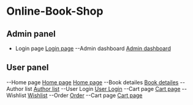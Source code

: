 # Online-Book-Shop
## Admin panel
- Login page
[Login page](https://prntscr.com/waxhoi)
--Admin dashboard
[Admin dashboard](https://prntscr.com/waxj9k)
## User panel
--Home page
[Home page](https://prntscr.com/waxk7u)
[Home page](https://prntscr.com/waxldw)
--Book detailes
[Book detailes](https://prntscr.com/waxoah)
--Author list
[Author list](https://prntscr.com/waxmne)
--User Login
[User Login](https://prntscr.com/waxnaj)
--Cart page
[Cart page](https://prntscr.com/waxp4q)
--Wishlist
[Wishlist](https://prntscr.com/waxpoa)
--Order
[Order](https://prntscr.com/waxqje)
--Cart page
[Cart page](https://prntscr.com/waxp4q)
